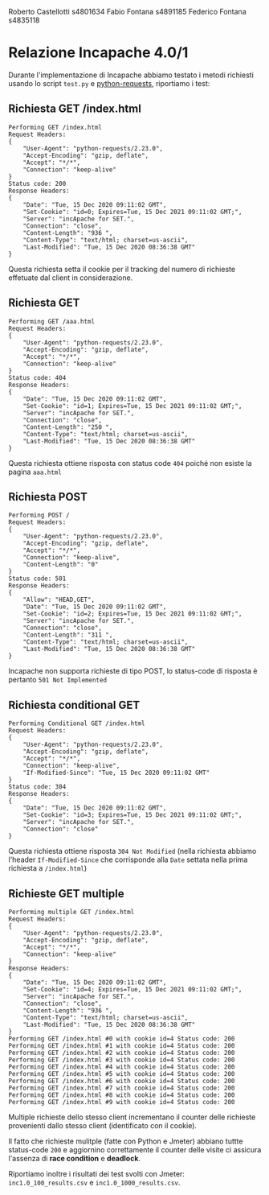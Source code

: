Roberto Castellotti s4801634
Fabio Fontana s4891185
Federico Fontana s4835118

# Relazione Incapache 4.0/1

Durante l'implementazione di Incapache abbiamo testato i metodi richiesti usando lo script `test.py` e [python-requests](https://requests.readthedocs.io/en/master/), riportiamo i test:

## Richiesta GET /index.html

```
Performing GET /index.html
Request Headers:
{
    "User-Agent": "python-requests/2.23.0",
    "Accept-Encoding": "gzip, deflate",
    "Accept": "*/*",
    "Connection": "keep-alive"
}
Status code: 200
Response Headers:
{
    "Date": "Tue, 15 Dec 2020 09:11:02 GMT",
    "Set-Cookie": "id=0; Expires=Tue, 15 Dec 2021 09:11:02 GMT;",
    "Server": "incApache for SET.",
    "Connection": "close",
    "Content-Length": "936 ",
    "Content-Type": "text/html; charset=us-ascii",
    "Last-Modified": "Tue, 15 Dec 2020 08:36:38 GMT"
}
```

Questa richiesta setta il cookie per il tracking del numero di richieste effetuate dal client in considerazione.

## Richiesta GET

```
Performing GET /aaa.html
Request Headers:
{
    "User-Agent": "python-requests/2.23.0",
    "Accept-Encoding": "gzip, deflate",
    "Accept": "*/*",
    "Connection": "keep-alive"
}
Status code: 404
Response Headers:
{
    "Date": "Tue, 15 Dec 2020 09:11:02 GMT",
    "Set-Cookie": "id=1; Expires=Tue, 15 Dec 2021 09:11:02 GMT;",
    "Server": "incApache for SET.",
    "Connection": "close",
    "Content-Length": "250 ",
    "Content-Type": "text/html; charset=us-ascii",
    "Last-Modified": "Tue, 15 Dec 2020 08:36:38 GMT"
}
```

Questa richiesta ottiene risposta con status code `404` poiché non esiste la pagina `aaa.html`

## Richiesta POST

```
Performing POST /
Request Headers:
{
    "User-Agent": "python-requests/2.23.0",
    "Accept-Encoding": "gzip, deflate",
    "Accept": "*/*",
    "Connection": "keep-alive",
    "Content-Length": "0"
}
Status code: 501
Response Headers:
{
    "Allow": "HEAD,GET",
    "Date": "Tue, 15 Dec 2020 09:11:02 GMT",
    "Set-Cookie": "id=2; Expires=Tue, 15 Dec 2021 09:11:02 GMT;",
    "Server": "incApache for SET.",
    "Connection": "close",
    "Content-Length": "311 ",
    "Content-Type": "text/html; charset=us-ascii",
    "Last-Modified": "Tue, 15 Dec 2020 08:36:38 GMT"
}
```

Incapache non supporta richieste di tipo POST, lo status-code di risposta è pertanto `501 Not Implemented`

## Richiesta conditional GET

```
Performing Conditional GET /index.html
Request Headers:
{
    "User-Agent": "python-requests/2.23.0",
    "Accept-Encoding": "gzip, deflate",
    "Accept": "*/*",
    "Connection": "keep-alive",
    "If-Modified-Since": "Tue, 15 Dec 2020 09:11:02 GMT"
}
Status code: 304
Response Headers:
{
    "Date": "Tue, 15 Dec 2020 09:11:02 GMT",
    "Set-Cookie": "id=3; Expires=Tue, 15 Dec 2021 09:11:02 GMT;",
    "Server": "incApache for SET.",
    "Connection": "close"
}
```

Questa richiesta ottiene risposta `304 Not Modified` (nella richiesta abbiamo l'header `If-Modified-Since` che corrisponde alla `Date` settata nella prima richiesta a `/index.html`)

## Richieste GET multiple

```
Performing multiple GET /index.html
Request Headers:
{
    "User-Agent": "python-requests/2.23.0",
    "Accept-Encoding": "gzip, deflate",
    "Accept": "*/*",
    "Connection": "keep-alive"
}
Response Headers:
{
    "Date": "Tue, 15 Dec 2020 09:11:02 GMT",
    "Set-Cookie": "id=4; Expires=Tue, 15 Dec 2021 09:11:02 GMT;",
    "Server": "incApache for SET.",
    "Connection": "close",
    "Content-Length": "936 ",
    "Content-Type": "text/html; charset=us-ascii",
    "Last-Modified": "Tue, 15 Dec 2020 08:36:38 GMT"
}
Performing GET /index.html #0 with cookie id=4 Status code: 200
Performing GET /index.html #1 with cookie id=4 Status code: 200
Performing GET /index.html #2 with cookie id=4 Status code: 200
Performing GET /index.html #3 with cookie id=4 Status code: 200
Performing GET /index.html #4 with cookie id=4 Status code: 200
Performing GET /index.html #5 with cookie id=4 Status code: 200
Performing GET /index.html #6 with cookie id=4 Status code: 200
Performing GET /index.html #7 with cookie id=4 Status code: 200
Performing GET /index.html #8 with cookie id=4 Status code: 200
Performing GET /index.html #9 with cookie id=4 Status code: 200
```

Multiple richieste dello stesso client incrementano il counter delle richieste provenienti dallo stesso client (identificato con il cookie).

Il fatto che richieste mulitple (fatte con Python e Jmeter)  abbiano tuttte status-code `200` e aggiornino correttamente il counter delle visite ci assicura l'assenza di **race condition** e **deadlock**.

Riportiamo inoltre i risultati dei test svolti con Jmeter: `inc1.0_100_results.csv` e `inc1.0_1000_results.csv`.
